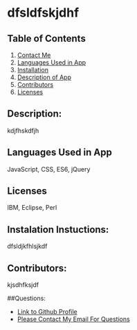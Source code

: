 
  # dfsldfskjdhf

  ## Table of Contents
  1. [Contact Me](#Questions)
  2. [Languages Used in App](#languages)
  3. [Installation](#installation)
  4. [Description of App](#description)
  5. [Contributors](#contributors)
  6. [Licenses](#Licenses)

  ## Description:
  kdjfhskdfjh 

  ## Languages Used in App
  JavaScript, CSS, ES6, jQuery

  ## Licenses
  IBM, Eclipse, Perl

  ## Instalation Instuctions: 
  dfsldjkfhlsjkdf

  ## Contributors: 
  kjsdhfksjdf

  ##Questions:
  - [Link to Github Profile]('kdjhfksjhdfjs)
  - [Please Contact My Email For Questions](kshdkjfhskdf)
